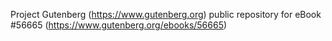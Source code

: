 Project Gutenberg (https://www.gutenberg.org) public repository for
eBook #56665 (https://www.gutenberg.org/ebooks/56665)
